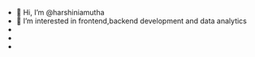- 👋 Hi, I’m @harshiniamutha
- 👀 I’m interested in frontend,backend development and data analytics
- 
- 
- 

<!---
harshiniamutha/harshiniamutha is a ✨ special ✨ repository because its `README.md` (this file) appears on your GitHub profile.
You can click the Preview link to take a look at your changes.
--->
